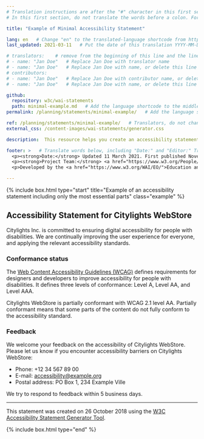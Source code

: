 ```yaml
---
# Translation instructions are after the "#" character in this first section. They are comments that do not show up in the web page. You do not need to translate the instructions after #.
# In this first section, do not translate the words before a colon. For example, do not translate "title:". Do translate the text after "title:".

title: "Example of Minimal Accessibility Statement"

lang: en   # Change "en" to the translated-language shortcode from https://www.iana.org/assignments/language-subtag-registry/language-subtag-registry
last_updated: 2021-03-11   # Put the date of this translation YYYY-MM-DD (with month in the middle)

# translators:    # remove from the beginning of this line and the lines below: "# " (the hash sign and the space)
# - name: "Jan Doe"   # Replace Jan Doe with translator name
# - name: "Jan Doe"   # Replace Jan Doe with name, or delete this line if not multiple translators
# contributors:
# - name: "Jan Doe"   # Replace Jan Doe with contributor name, or delete this line if none
# - name: "Jan Doe"   # Replace Jan Doe with name, or delete this line if not multiple contributors

github:
  repository: w3c/wai-statements
  path: minimal-example.md   # Add the language shortcode to the middle of the filename, for example: minimal-example.fr.html
permalink: /planning/statements/minimal-example/   # Add the language shortcode to the end, with no slash at end, for example: /planning/statements/minimal-example/fr

ref: /planning/statements/minimal-example/   # Translators, do not change this
external_css: /content-images/wai-statements/generator.css

description:  This resource helps you create an accessibility statement for your own website, mobile application, or other digital content.   # translate the description

footer: >   # Translate words below, including "Date:" and "Editor:" Translate the Working Group name. Leave the Working Group acronym in English. Do *not* change the dates in the footer below.
  <p><strong>Date:</strong> Updated 11 March 2021. First published November 2018. <a href="../changelog/">Changelog</a>.</p>
  <p><strong>Project Team:</strong> <a href="https://www.w3.org/People/shadi">Shadi Abou-Zahra</a>, Eric Velleman, Sanne Eendebak, Roel Antonisse, and Bas de Bruin. <a href="../acknowledgements/">Acknowledgements</a>.</p>
  <p>Developed by the <a href="https://www.w3.org/WAI/EO/">Education and Outreach Working Group (EOWG)</a>. Developed as part of the <a href="https://www.w3.org/WAI/Tools/">WAI-Tools project</a>, co-funded by the European Commission.</p>

---
```


{% include box.html type="start" title="Example of an accessibility statement including only the most essential parts" class="example" %}

## Accessibility Statement for <span class="basic-information website-name">Citylights WebStore</span>

<span class="basic-information organization-name">Citylights Inc.</span> is committed to ensuring digital accessibility for people with disabilities. We are continually improving the user experience for everyone, and applying the relevant accessibility standards.

### Conformance status

The [Web Content Accessibility Guidelines (WCAG)](https://www.w3.org/WAI/standards-guidelines/wcag/) defines requirements for designers and developers to improve accessibility for people with disabilities. It defines three levels of conformance: Level A, Level AA, and Level AAA.

<span class="basic-information website-name">Citylights WebStore</span>	is <span class="basic-information conformance-status" data-printfilter="lowercase">partially conformant</span> with <span class="basic-information conformance-standard">WCAG 2.1 level AA</span>. <span><span class="basic-information conformance-status">Partially conformant</span> means that <span class="basic-information conformance-meaning">some parts of the content do not fully conform to the accessibility standard</span>.</span>

### Feedback

We welcome your feedback on the accessibility of <span class="basic-information website-name">Citylights WebStore</span>. Please let us know if you encounter accessibility barriers on <span class="basic-information website-name">Citylights WebStore</span>:

<ul class="basic-information feedback h-card">
	<li>Phone: <span class="phone-number p-tel">+12 34 567 89 00</span></li>
	<li>E-mail: <a class="email u-email" href="mailto:accessibility@example.org">accessibility@example.org</a></li>
	<li>Postal address: <span class="postal-address p-adr">PO Box 1, 234 Example Ville</span></li>
</ul>

We try to respond to feedback within <span class="feedback responsetime">5 business days</span>.

<hr noshade="noshade">

This statement was created on <span class="basic-information statement-created-date">26 October 2018</span> using the <a href="../">W3C Accessibility Statement Generator Tool</a>.

{% include box.html type="end" %}
